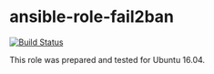 # ansible-role-fail2ban

[![Build Status](https://travis-ci.com/iroquoisorg/ansible-role-fail2ban.svg?branch=master)](https://travis-ci.com/iroquoisorg/ansible-role-fail2ban)

This role was prepared and tested for Ubuntu 16.04.
